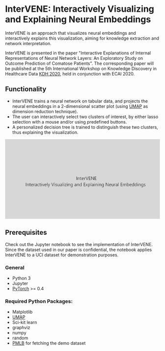 # InterVENE: Interactively Visualizing and Explaining Neural Embeddings

InterVENE is an approach that visualizes neural embeddings and interactively explains this visualization, aiming for knowledge extraction and network interpretation. 

InterVENE is presented in the paper "Interactive Explanations of Internal Representations of Neural Network Layers: An Exploratory Study on Outcome Prediction of Comatose Patients". 
The corresponding paper will be published at the 5th International Workshop on Knowledge Discovery in Healthcare Data [KDH 2020](https://sites.google.com/view/kdh-2020/home), held in conjunction with ECAI 2020.

## Functionality

* InterVENE trains a neural network on tabular data, and projects the neural embeddings in a 2-dimensional scatter plot (using [UMAP](https://umap-learn.readthedocs.io/en/latest/) as dimension reduction technique).
* The user can interactively select two clusters of interest, by either lasso selection with a mouse and/or using predefined buttons.
* A personalized decision tree is trained to distinguish these two clusters, thus explaining the visualization.

![](video_InterVENE.gif)

## Prerequisites
Check out the Jupyter notebook to see the implementation of InterVENE. Since the dataset used in our paper is confidential, the notebook applies InterVENE to a UCI dataset for demonstration purposes.

### General
* Python 3
* Jupyter
* [PyTorch](https://pytorch.org/get-started/locally/) >= 0.4

### Required Python Packages:
* Matplotlib
* [UMAP](https://umap-learn.readthedocs.io/en/latest/)
* Sci-kit learn
* graphviz
* numpy
* random
* [PMLB](https://github.com/EpistasisLab/penn-ml-benchmarks) for fetching the demo dataset
